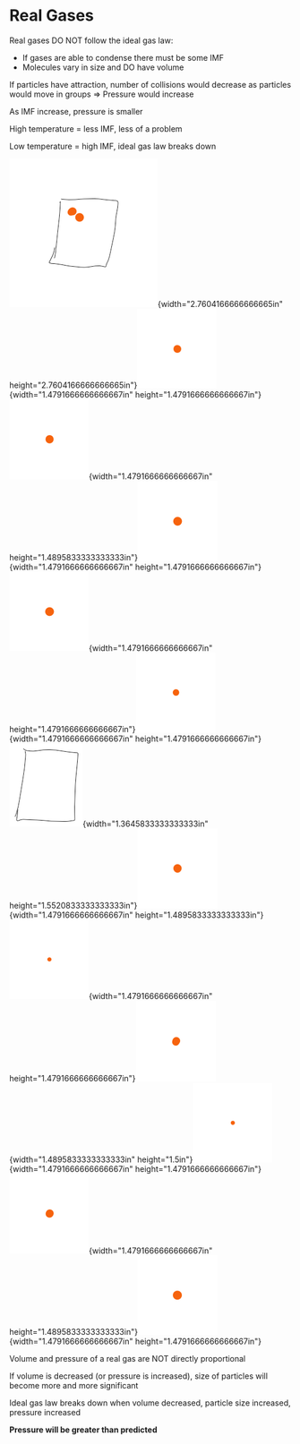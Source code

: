 # Real Gases

Real gases DO NOT follow the ideal gas law:
-   If gases are able to condense there must be some IMF
-   Molecules vary in size and DO have volume







If particles have attraction, number of collisions would decrease as particles would move in groups => Pressure would increase











As IMF increase, pressure is smaller

High temperature = less IMF, less of a problem

Low temperature = high IMF, ideal gas law breaks down

![](../media/Unit-3-Real-Gases-image1.png){width="2.7604166666666665in" height="2.7604166666666665in"}![](../media/Unit-3-Real-Gases-image2.png){width="1.4791666666666667in" height="1.4791666666666667in"}![](../media/Unit-3-Real-Gases-image3.png){width="1.4791666666666667in" height="1.4895833333333333in"}![](../media/Unit-3-Real-Gases-image4.png){width="1.4791666666666667in" height="1.4791666666666667in"}![](../media/Unit-3-Real-Gases-image5.png){width="1.4791666666666667in" height="1.4791666666666667in"}![](../media/Unit-3-Real-Gases-image6.png){width="1.4791666666666667in" height="1.4791666666666667in"}![](../media/Unit-3-Real-Gases-image7.png){width="1.3645833333333333in" height="1.5520833333333333in"}![](../media/Unit-3-Real-Gases-image8.png){width="1.4791666666666667in" height="1.4895833333333333in"}![](../media/Unit-3-Real-Gases-image9.png){width="1.4791666666666667in" height="1.4791666666666667in"}![](../media/Unit-3-Real-Gases-image10.png){width="1.4895833333333333in" height="1.5in"}![](../media/Unit-3-Real-Gases-image11.png){width="1.4791666666666667in" height="1.4791666666666667in"}![](../media/Unit-3-Real-Gases-image12.png){width="1.4791666666666667in" height="1.4895833333333333in"}![](../media/Unit-3-Real-Gases-image13.png){width="1.4791666666666667in" height="1.4791666666666667in"}



Volume and pressure of a real gas are NOT directly proportional

If volume is decreased (or pressure is increased), size of particles will become more and more significant

Ideal gas law breaks down when volume decreased, particle size increased, pressure increased

**Pressure will be greater than predicted**













